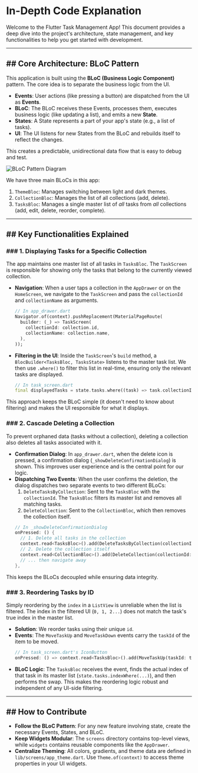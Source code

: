 # In-Depth Code Explanation

Welcome to the Flutter Task Management App! This document provides a deep dive into the project's architecture, state management, and key functionalities to help you get started with development.

---

## ## Core Architecture: BLoC Pattern

This application is built using the **BLoC (Business Logic Component)** pattern. The core idea is to separate the business logic from the UI.

- **Events**: User actions (like pressing a button) are dispatched from the UI as **Events**.
- **BLoC**: The BLoC receives these Events, processes them, executes business logic (like updating a list), and emits a new **State**.
- **States**: A State represents a part of your app's state (e.g., a list of tasks).
- **UI**: The UI listens for new States from the BLoC and rebuilds itself to reflect the changes.

This creates a predictable, unidirectional data flow that is easy to debug and test.

![BLoC Pattern Diagram](https://i.imgur.com/h5i0s6i.png)

We have three main BLoCs in this app:
1.  `ThemeBloc`: Manages switching between light and dark themes.
2.  `CollectionBloc`: Manages the list of all collections (add, delete).
3.  `TasksBloc`: Manages a single master list of *all* tasks from *all* collections (add, edit, delete, reorder, complete).

---

## ## Key Functionalities Explained

### ### 1. Displaying Tasks for a Specific Collection

The app maintains one master list of all tasks in `TasksBloc`. The `TaskScreen` is responsible for showing only the tasks that belong to the currently viewed collection.

- **Navigation**: When a user taps a collection in the `AppDrawer` or on the `HomeScreen`, we navigate to the `TaskScreen` and pass the `collectionId` and `collectionName` as arguments.
    ```dart
    // In app_drawer.dart
    Navigator.of(context).pushReplacement(MaterialPageRoute(
      builder: (_) => TaskScreen(
        collectionId: collection.id,
        collectionName: collection.name,
      ),
    ));
    ```
- **Filtering in the UI**: Inside the `TaskScreen`'s `build` method, a `BlocBuilder<TasksBloc, TasksState>` listens to the master task list. We then use `.where()` to filter this list in real-time, ensuring only the relevant tasks are displayed.
    ```dart
    // In task_screen.dart
    final displayedTasks = state.tasks.where((task) => task.collectionId == widget.collectionId).toList();
    ```
This approach keeps the BLoC simple (it doesn't need to know about filtering) and makes the UI responsible for what it displays.

### ### 2. Cascade Deleting a Collection

To prevent orphaned data (tasks without a collection), deleting a collection also deletes all tasks associated with it.

- **Confirmation Dialog**: In `app_drawer.dart`, when the delete icon is pressed, a confirmation dialog (`_showDeleteConfirmationDialog`) is shown. This improves user experience and is the central point for our logic.
- **Dispatching Two Events**: When the user confirms the deletion, the dialog dispatches two separate events to two different BLoCs:
    1.  `DeleteTasksByCollection`: Sent to the `TasksBloc` with the `collectionId`. The `TasksBloc` filters its master list and removes all matching tasks.
    2.  `DeleteCollection`: Sent to the `CollectionBloc`, which then removes the collection itself.
    ```dart
    // In _showDeleteConfirmationDialog
    onPressed: () {
      // 1. Delete all tasks in the collection
      context.read<TasksBloc>().add(DeleteTasksByCollection(collectionId: collection.id));
      // 2. Delete the collection itself
      context.read<CollectionBloc>().add(DeleteCollection(collectionId: collection.id));
      // ... then navigate away
    },
    ```
This keeps the BLoCs decoupled while ensuring data integrity.

### ### 3. Reordering Tasks by ID

Simply reordering by the `index` in a `ListView` is unreliable when the list is filtered. The index in the filtered UI (`0, 1, 2...`) does not match the task's true index in the master list.

- **Solution**: We reorder tasks using their unique `id`.
- **Events**: The `MoveTaskUp` and `MoveTaskDown` events carry the `taskId` of the item to be moved.
    ```dart
    // In task_screen.dart's IconButton
    onPressed: () => context.read<TasksBloc>().add(MoveTaskUp(taskId: task.id)),
    ```
- **BLoC Logic**: The `TasksBloc` receives the event, finds the actual index of that task in its master list (`state.tasks.indexWhere(...)`), and then performs the swap. This makes the reordering logic robust and independent of any UI-side filtering.

---

## ## How to Contribute

- **Follow the BLoC Pattern**: For any new feature involving state, create the necessary Events, States, and BLoC.
- **Keep Widgets Modular**: The `screens` directory contains top-level views, while `widgets` contains reusable components like the `AppDrawer`.
- **Centralize Theming**: All colors, gradients, and theme data are defined in `lib/screens/app_theme.dart`. Use `Theme.of(context)` to access theme properties in your UI widgets.